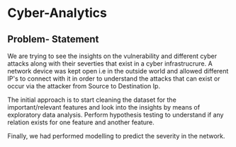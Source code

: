 # Cyber-Analytics
## Problem- Statement
We are trying to see the insights on the vulnerability and different cyber attacks along with their severties that exist in a cyber infrastrucrure. 
A network device was kept open i.e in the outside world and allowed different IP's to connect with it in order to understand the attacks that can exist or occur via the attacker from Source to Destination Ip.

The initial approach is to start cleaning the dataset for the important/relevant features and look into the insights by means of exploratory data analysis. Perform hypothesis testing to understand if any relation exists for one feature and another feature.

Finally, we had performed modelling to predict the severity in the network.
